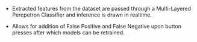 - Extracted features from the dataset are passed through a Multi-Layered Percpetron Classifier and inference is drawn in realtime. 

- Allows for addition of False Positive and False Negative upon button presses after which models can be retrained.
